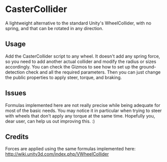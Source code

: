 # CasterCollider
A lightweight alternative to the standard Unity's WheelCollider, with no spring, and that can be rotated in any direction.

## Usage
Add the CasterCollider script to any wheel. It doesn't add any spring force, so you need to add another actual collider and modify the radius or sizes accordingly.
You can check the Gizmos to see how to set up the ground-detection check and all the required parameters.
Then you can just change the public properties to apply steer, torque, and braking.

## Issues
Formulas implemented here are not really precise while being adequate for most of the basic needs. You may notice it in particular when trying to steer with wheels that don't apply any torque at the same time. Hopefully you, dear user, can help us out improving this. :)

## Credits
Forces are applied using the same formulas implemented here:
http://wiki.unity3d.com/index.php/VWheelCollider

